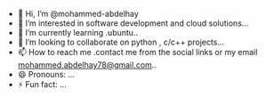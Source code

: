 - 👋 Hi, I’m @mohammed-abdelhay
- 👀 I’m interested in software development and cloud solutions...
- 🌱 I’m currently learning .ubuntu..
- 💞️ I’m looking to collaborate on python , c/c++ projects...
- 📫 How to reach me .contact me from the social links or my email mohammed.abdelhay78@gmail.com..
- 😄 Pronouns: ...
- ⚡ Fun fact: ...

<!---
mohammed-abdelhay/mohammed-abdelhay is a ✨ special ✨ repository because its `README.md` (this file) appears on your GitHub profile.
You can click the Preview link to take a look at your changes.
--->
